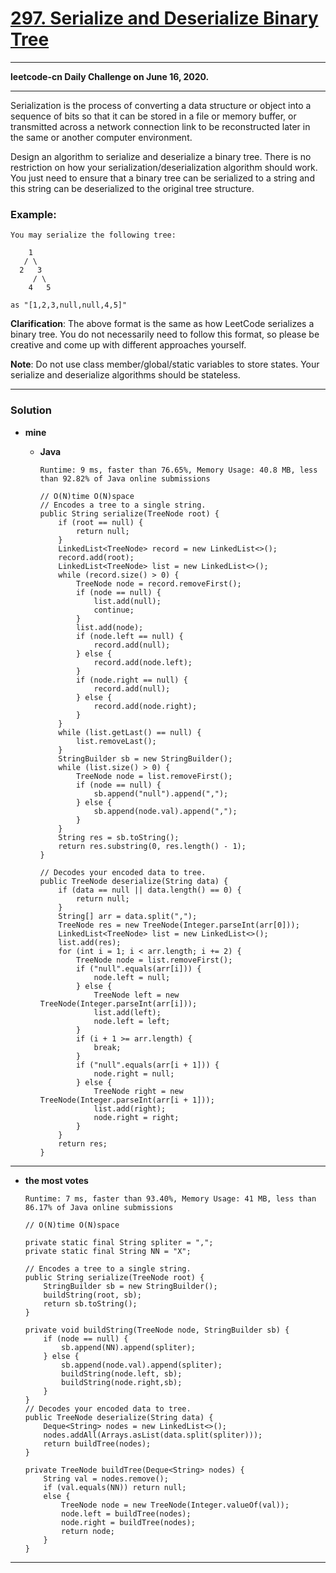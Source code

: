 # [297. Serialize and Deserialize Binary Tree](https://leetcode.com/problems/serialize-and-deserialize-binary-tree/)

---

**leetcode-cn Daily Challenge on June 16, 2020.**

---

Serialization is the process of converting a data structure or object into a sequence of bits so that it can be stored in a file or memory buffer, or transmitted across a network connection link to be reconstructed later in the same or another computer environment.

Design an algorithm to serialize and deserialize a binary tree. There is no restriction on how your serialization/deserialization algorithm should work. You just need to ensure that a binary tree can be serialized to a string and this string can be deserialized to the original tree structure.

### Example: 
```
You may serialize the following tree:

    1
   / \
  2   3
     / \
    4   5

as "[1,2,3,null,null,4,5]"
```

**Clarification**: The above format is the same as how LeetCode serializes a binary tree. You do not necessarily need to follow this format, so please be creative and come up with different approaches yourself.

**Note**: Do not use class member/global/static variables to store states. Your serialize and deserialize algorithms should be stateless.

---


### Solution
* **mine**
  * **Java**
  
    `Runtime: 9 ms, faster than 76.65%, Memory Usage: 40.8 MB, less than 92.82% of Java online submissions`
    ```
    // O(N)time O(N)space
    // Encodes a tree to a single string.
    public String serialize(TreeNode root) {
        if (root == null) {
            return null;
        }
        LinkedList<TreeNode> record = new LinkedList<>();
        record.add(root);
        LinkedList<TreeNode> list = new LinkedList<>();
        while (record.size() > 0) {
            TreeNode node = record.removeFirst();
            if (node == null) {
                list.add(null);
                continue;
            }
            list.add(node);
            if (node.left == null) {
                record.add(null);
            } else {
                record.add(node.left);
            }
            if (node.right == null) {
                record.add(null);
            } else {
                record.add(node.right);
            }
        }
        while (list.getLast() == null) {
            list.removeLast();
        }
        StringBuilder sb = new StringBuilder();
        while (list.size() > 0) {
            TreeNode node = list.removeFirst();
            if (node == null) {
                sb.append("null").append(",");
            } else {
                sb.append(node.val).append(",");
            }
        }
        String res = sb.toString();
        return res.substring(0, res.length() - 1);
    }

    // Decodes your encoded data to tree.
    public TreeNode deserialize(String data) {
        if (data == null || data.length() == 0) {
            return null;
        }
        String[] arr = data.split(",");
        TreeNode res = new TreeNode(Integer.parseInt(arr[0]));
        LinkedList<TreeNode> list = new LinkedList<>();
        list.add(res);
        for (int i = 1; i < arr.length; i += 2) {
            TreeNode node = list.removeFirst();
            if ("null".equals(arr[i])) {
                node.left = null;
            } else {
                TreeNode left = new TreeNode(Integer.parseInt(arr[i]));
                list.add(left);
                node.left = left;
            }
            if (i + 1 >= arr.length) {
                break;
            }
            if ("null".equals(arr[i + 1])) {
                node.right = null;
            } else {
                TreeNode right = new TreeNode(Integer.parseInt(arr[i + 1]));
                list.add(right);
                node.right = right;
            }
        }
        return res;
    }
    ```
  
---

* **the most votes**

  `Runtime: 7 ms, faster than 93.40%, Memory Usage: 41 MB, less than 86.17% of Java online submissions`
  ```
  // O(N)time O(N)space
  
  private static final String spliter = ",";
  private static final String NN = "X";

  // Encodes a tree to a single string.
  public String serialize(TreeNode root) {
      StringBuilder sb = new StringBuilder();
      buildString(root, sb);
      return sb.toString();
  }

  private void buildString(TreeNode node, StringBuilder sb) {
      if (node == null) {
          sb.append(NN).append(spliter);
      } else {
          sb.append(node.val).append(spliter);
          buildString(node.left, sb);
          buildString(node.right,sb);
      }
  }
  // Decodes your encoded data to tree.
  public TreeNode deserialize(String data) {
      Deque<String> nodes = new LinkedList<>();
      nodes.addAll(Arrays.asList(data.split(spliter)));
      return buildTree(nodes);
  }

  private TreeNode buildTree(Deque<String> nodes) {
      String val = nodes.remove();
      if (val.equals(NN)) return null;
      else {
          TreeNode node = new TreeNode(Integer.valueOf(val));
          node.left = buildTree(nodes);
          node.right = buildTree(nodes);
          return node;
      }
  }
  ```



---
